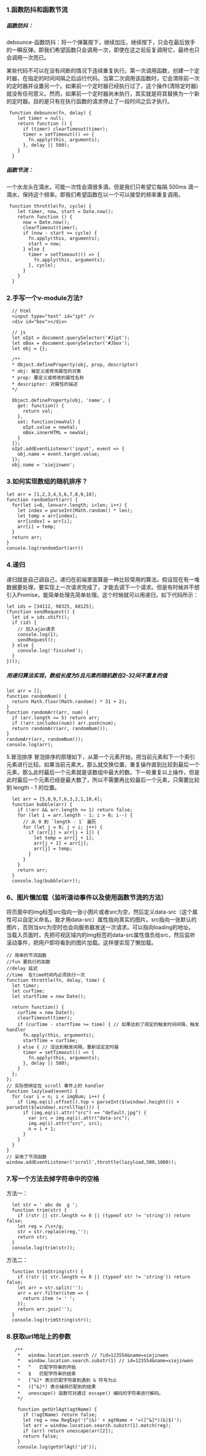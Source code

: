 ### 1.函数防抖和函数节流
##### 函数防抖：
debounce-函数防抖：将一个弹簧按下，继续加压，继续按下，只会在最后放手的一瞬反弹。即我们希望函数只会调用一次，即使在这之前反复调用它，最终也只会调用一次而已。<br>

某些代码不可以在没有间断的情况下连续重复执行。第一次调用函数，创建一个定时器，在指定的时间间隔之后运行代码。当第二次调用该函数时，它会清除前一次的定时器并设置另一个。如果前一个定时器已经执行过了，这个操作(清除定时器)就没有任何意义。然而，如果前一个定时器尚未执行，其实就是将其替换为一个新的定时器。目的是只有在执行函数的请求停止了一段时间之后才执行。<br>

	 function debounce(fn, delay) {
	    let timer = null;
	    return function () {
	      if (timer) clearTimeout(timer);
	      timer = setTimeout(() => {
	        fn.apply(this, arguments);
	      }, delay || 500);
	    }
	  }


##### 函数节流：
一个水龙头在滴水，可能一次性会滴很多滴，但是我们只希望它每隔 500ms 滴一滴水，保持这个频率。即我们希望函数在以一个可以接受的频率重复调用。<br>

	 function throttle(fn, cycle) {
        let timer, now, start = Date.now();
        return function () {
          now = Date.now();
          clearTimeout(timer);
          if (now - start >= cycle) {
            fn.apply(this, arguments);
            start = now;
          } else {
            timer = setTimeout(() => {
              fn.apply(this, arguments);
            }, cycle);
          }
        }
      }


### 2.手写一个v-module方法?

	  // html
      <input type="text" id="ipt" />
      <div id="box"></div>

      // js
      let oIpt = document.querySelector('#Jipt');
      let oBox = document.querySelector('#Jbox');
      let obj = {};

      /**
      * Object.defineProperty(obj, prop, descriptor)
      * obj: 被定义或修改属性的对象
      * prop: 要定义或修改的属性名称
      * descriptor: 对属性的描述
      */

      Object.defineProperty(obj, 'name', {
        get: function() {
          return val;
        },
        set: function(newVal) {
          oIpt.value = newVal;
          oBox.innerHTML = newVal;
        }
      });
      oIpt.addEventListener('input', event => {
        obj.name = event.target.value;
      });
      obj.name = 'xiejinwen';

### 3.如何实现数组的随机排序？

    let arr = [1,2,3,4,5,6,7,8,9,10];
    function randomSort(arr) {
      for(let i=0, len=arr.length; i<len; i++) {
        let index = parseInt(Math.random() * len);
        let temp = arr[index];
        arr[index] = arr[i];
        arr[i] = temp;
      }
      return arr;
    }
    console.log(randomSort(arr))


###   4.递归
递归就是自己调自己，递归在前端里面算是一种比较常用的算法。假设现在有一堆数据要处理，要实现上一次请求完成了，才能去调下一个请求。但是有时候并不想引入Promise，能简单处理先简单处理。这个时候就可以用递归，如下代码所示：<br>

    let ids = [34112, 98325, 68125];
    (function sendRequest() {
      let id = ids.shift();
      if (id) {
        // 加入ajax请求
        console.log(1);
        sendRequest();
      } else {
        console.log('finished');
      }
    })();

##### 用递归算法实现，数组长度为5且元素的随机数在2-32间不重复的值
    
	let arr = [];
    function randomNum() {
      return Math.floor(Math.random() * 31 + 2);
    }
    function randomArr(arr, num) {
      if (arr.length >= 5) return arr;
      if (!arr.includes(num)) arr.push(num);
      return randomArr(arr, randomNum()); 
    }
    randomArr(arr, randomNum());
    console.log(arr); 


5.冒泡排序
冒泡排序的原理如下，从第一个元素开始，把当前元素和下一个索引元素进行比较。如果当前元素大，那么就交换位置，重复操作直到比较到最后一个元素，那么此时最后一个元素就是该数组中最大的数。下一轮重复以上操作，但是此时最后一个元素已经是最大数了，所以不需要再比较最后一个元素，只需要比较到 length - 1 的位置。<br>

	  let arr = [5,8,9,7,6,3,2,1,10,4];
	  function bubble(arr) {
	    if (!arr && arr.length <= 1) return false;
	    for (let i = arr.length - 1; i > 0; i--) {
	      // 从 0 到 `length - 1` 遍历
	      for (let j = 0; j < i; j++) {
	        if (arr[j] > arr[j + 1]) {
	          let temp = arr[j + 1];
	          arr[j + 1] = arr[j];
	          arr[j] = temp;
	        }
	      }
	    }
	    return arr;
	  }
	  console.log(bubble(arr));

### 6、图片懒加载（监听滚动事件以及使用函数节流的方法）
将页面中的img标签src指向一张小图片或者src为空，然后定义data-src（这个属性可以自定义命名，我才用data-src）属性指向真实的图片。src指向一张默认的图片，否则当src为空时也会向服务器发送一次请求。可以指向loading的地址。<br>
当载入页面时，先把可视区域内的img标签的data-src属性值负给src，然后监听滚动事件，把用户即将看到的图片加载。这样便实现了懒加载。<br>
        
    // 简单的节流函数
    //fun 要执行的函数
    //delay 延迟
    //time  在time时间内必须执行一次
    function throttle(fn, delay, time) {
      let timer;
      let curTime;
      let startTime = new Date();

      return function() {
        curTime = new Date();
        clearTimeout(timer);
        if (curTime - startTime >= time) { // 如果达到了规定的触发时间间隔，触发 handler
          fn.apply(this, arguments);
          startTime = curTime;
        } else { // 没达到触发间隔，重新设定定时器
          timer = setTimeout(() => {
            fn.apply(this, arguments);
          }, delay || 500); 
        }
      };
    };
    // 实际想绑定在 scroll 事件上的 handler
    function lazyload(event) {
      for (var i = n; i < imgNum; i++) {
        if (img.eq(i).offset().top < parseInt($(window).height()) + parseInt($(window).scrollTop())) {
          if (img.eq(i).attr("src") == "default.jpg") {
            var src = img.eq(i).attr("data-src");
            img.eq(i).attr("src", src);
            n = i + 1;
          }
        }
      }
    }
    // 采用了节流函数
    window.addEventListener('scroll',throttle(lazyload,500,1000));

### 7.写一个方法去掉字符串中的空格
方法一：<br>

	  let str = ' abc de  g ';
	  function trim(str) {
	    if (!str || str.length <= 0 || (typeof str != 'string')) return false;
	    let reg = /\s+/g;
	    str = str.replace(reg,'');
	    return str;
	  }
	  console.log(trim(str)); 

方法二：<br>

	  function trimString(str) {
	    if (!str || str.length <= 0 || (typeof str != 'string')) return false;
	    let arr = str.split('');
	    arr = arr.filter(item => {
	      return item != ' ';
	    });
	    return arr.join('');
	  }
	  console.log(trimString(str));

### 8.获取url地址上的参数
	
	   /**
	    *   window.location.search // ?id=123554&name=xiejinwen
	    *   window.location.search.substr(1) // id=123554&name=xiejinwen
	    *   ^	匹配字符串的开始
	    *   $	匹配字符串的结束
	    *   [^&]* 表示匹配字符直到遇到 & 符号为止
	    *   ([^&]*) 表示捕获匹配到的结果
	    *   unescape() 函数可对通过 escape() 编码的字符串进行解码。
	    */
	
	    function getUrlAgt(agtName) {
	      if (!agtName) return false;
	      let reg = new RegExp('(^|&)' + agtName + '=([^&]*)(&|$)');
	      let arr = window.location.search.substr(1).match(reg);
	      if (arr) return unescape(arr[2]);
	      return false;
	    }
	    console.log(getUrlAgt('id'));
